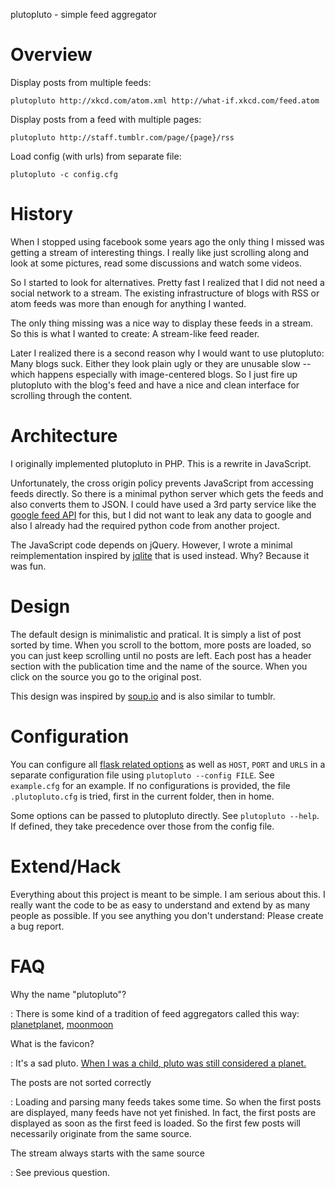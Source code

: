 plutopluto - simple feed aggregator

# Overview

Display posts from multiple feeds:

    plutopluto http://xkcd.com/atom.xml http://what-if.xkcd.com/feed.atom

Display posts from a feed with multiple pages:

    plutopluto http://staff.tumblr.com/page/{page}/rss

Load config (with urls) from separate file:

    plutopluto -c config.cfg

# History

When I stopped using facebook some years ago the only thing I missed was
getting a stream of interesting things. I really like just scrolling
along and look at some pictures, read some discussions and watch some
videos.

So I started to look for alternatives. Pretty fast I realized that I did
not need a social network to a stream. The existing infrastructure of
blogs with RSS or atom feeds was more than enough for anything I wanted.

The only thing missing was a nice way to display these feeds in a
stream. So this is what I wanted to create: A stream-like feed reader.

Later I realized there is a second reason why I would want to use
plutopluto: Many blogs suck. Either they look plain ugly or they are
unusable slow \-- which happens especially with image-centered blogs. So
I just fire up plutopluto with the blog\'s feed and have a nice and
clean interface for scrolling through the content.

# Architecture

I originally implemented plutopluto in PHP. This is a rewrite in
JavaScript.

Unfortunately, the cross origin policy prevents JavaScript from
accessing feeds directly. So there is a minimal python server which gets
the feeds and also converts them to JSON. I could have used a 3rd party
service like the [google feed API](https://developers.google.com/feed/)
for this, but I did not want to leak any data to google and also I
already had the required python code from another project.

The JavaScript code depends on jQuery. However, I wrote a minimal
reimplementation inspired by
[jqlite](https://github.com/montyjanderson/jqlite) that is used instead.
Why? Because it was fun.

# Design

The default design is minimalistic and pratical. It is simply a list of
post sorted by time. When you scroll to the bottom, more posts are
loaded, so you can just keep scrolling until no posts are left. Each
post has a header section with the publication time and the name of the
source. When you click on the source you go to the original post.

This design was inspired by [soup.io](http://www.soup.io/) and is also
similar to tumblr.

# Configuration

You can configure all [flask related
options](http://flask.pocoo.org/docs/0.10/config/#builtin-configuration-values)
as well as `HOST`, `PORT` and `URLS` in a separate configuration file
using `plutopluto --config FILE`. See `example.cfg` for an example. If
no configurations is provided, the file `.plutopluto.cfg` is tried,
first in the current folder, then in home.

Some options can be passed to plutopluto directly. See
`plutopluto --help`. If defined, they take precedence over those from
the config file.

# Extend/Hack

Everything about this project is meant to be simple. I am serious about
this. I really want the code to be as easy to understand and extend by
as many people as possible. If you see anything you don\'t understand:
Please create a bug report.

# FAQ

Why the name \"plutopluto\"?

:   There is some kind of a tradition of feed aggregators called this
    way: [planetplanet](http://www.planetplanet.org/),
    [moonmoon](http://moonmoon.org/)

What is the favicon?

:   It\'s a sad pluto. [When I was a child, pluto was still considered a
    planet.](http://plutoisstillaplanetto.me/)

The posts are not sorted correctly

:   Loading and parsing many feeds takes some time. So when the first
    posts are displayed, many feeds have not yet finished. In fact, the
    first posts are displayed as soon as the first feed is loaded. So
    the first few posts will necessarily originate from the same source.

The stream always starts with the same source

:   See previous question.
